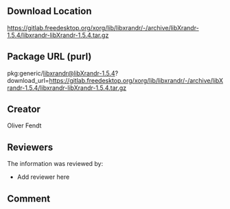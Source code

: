 ## Download Location

https://gitlab.freedesktop.org/xorg/lib/libxrandr/-/archive/libXrandr-1.5.4/libxrandr-libXrandr-1.5.4.tar.gz

## Package URL (purl)

pkg:generic/libxrandr@libXrandr-1.5.4?download_url=https://gitlab.freedesktop.org/xorg/lib/libxrandr/-/archive/libXrandr-1.5.4/libxrandr-libXrandr-1.5.4.tar.gz

## Creator

Oliver Fendt

## Reviewers

The information was reviewed by:

* Add reviewer here

## Comment

